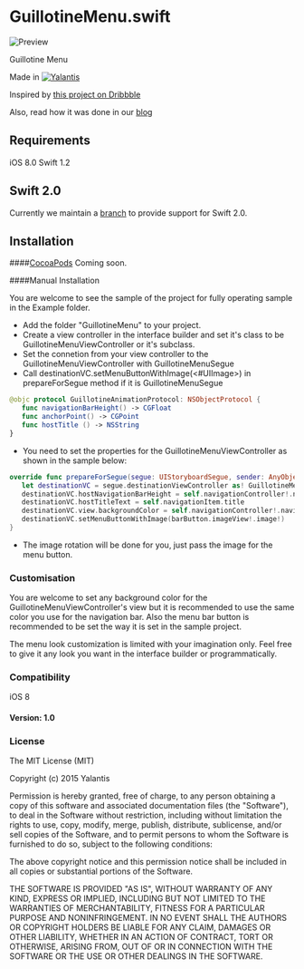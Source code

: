 
# GuillotineMenu.swift
![Preview](https://d13yacurqjgara.cloudfront.net/users/495792/screenshots/2018249/draft_06.gif)

Guillotine Menu

Made in [![Yalantis](https://raw.githubusercontent.com/Yalantis/FoldingTabBar.iOS/master/Example/Example/Resources/Images/badge_orage_shadow.png)](http://yalantis.com/?utm_source=github)

Inspired by [this project on Dribbble](https://dribbble.com/shots/2018249-Side-Topbar-Animation)

Also, read how it was done in our [blog](http://yalantis.com/blog/how-we-created-guillotine-menu-animation/)


## Requirements
iOS 8.0 Swift 1.2

## Swift 2.0
Currently we maintain a [branch](https://github.com/Yalantis/GuillotineMenu/tree/swift_2.0) to provide support for Swift 2.0.


## Installation

####[CocoaPods](http://cocoapods.org)
Coming soon.

####Manual Installation

You are welcome to see the sample of the project for fully operating sample in the Example folder.

* Add the folder "GuillotineMenu" to your project.
* Create a view controller in the interface builder and set it's class to be GuillotineMenuViewController or it's subclass.
* Set the connetion from your view controller to the GuillotineMenuViewController with GuillotineMenuSegue
* Call destinationVC.setMenuButtonWithImage(<#UIImage>) in prepareForSegue method if it is GuillotineMenuSegue

```swift
@objc protocol GuillotineAnimationProtocol: NSObjectProtocol {
   func navigationBarHeight() -> CGFloat
   func anchorPoint() -> CGPoint
   func hostTitle () -> NSString
}
```

* You need to set the properties for the GuillotineMenuViewController as shown in the sample below: 

```swift
override func prepareForSegue(segue: UIStoryboardSegue, sender: AnyObject?) {
   let destinationVC = segue.destinationViewController as! GuillotineMenuViewController
   destinationVC.hostNavigationBarHeight = self.navigationController!.navigationBar.frame.size.height
   destinationVC.hostTitleText = self.navigationItem.title
   destinationVC.view.backgroundColor = self.navigationController!.navigationBar.barTintColor
   destinationVC.setMenuButtonWithImage(barButton.imageView!.image!)
}
```

* The image rotation will be done for you, just pass the image for the menu button.

### Customisation

You are welcome to set any background color for the GuillotineMenuViewController's view but it is recommended to use the same color you use for the navigation bar.
Also the menu bar button is recommended to be set the way it is set in the sample project.

The menu look customization is limited with your imagination only. Feel free to give it any look you want in the interface builder or programmatically.

### Compatibility

iOS 8

#### Version: 1.0

### License

The MIT License (MIT)

Copyright (c) 2015 Yalantis

Permission is hereby granted, free of charge, to any person obtaining a copy
of this software and associated documentation files (the "Software"), to deal
in the Software without restriction, including without limitation the rights
to use, copy, modify, merge, publish, distribute, sublicense, and/or sell
copies of the Software, and to permit persons to whom the Software is
furnished to do so, subject to the following conditions:

The above copyright notice and this permission notice shall be included in all
copies or substantial portions of the Software.

THE SOFTWARE IS PROVIDED "AS IS", WITHOUT WARRANTY OF ANY KIND, EXPRESS OR
IMPLIED, INCLUDING BUT NOT LIMITED TO THE WARRANTIES OF MERCHANTABILITY,
FITNESS FOR A PARTICULAR PURPOSE AND NONINFRINGEMENT. IN NO EVENT SHALL THE
AUTHORS OR COPYRIGHT HOLDERS BE LIABLE FOR ANY CLAIM, DAMAGES OR OTHER
LIABILITY, WHETHER IN AN ACTION OF CONTRACT, TORT OR OTHERWISE, ARISING FROM,
OUT OF OR IN CONNECTION WITH THE SOFTWARE OR THE USE OR OTHER DEALINGS IN THE
SOFTWARE.
